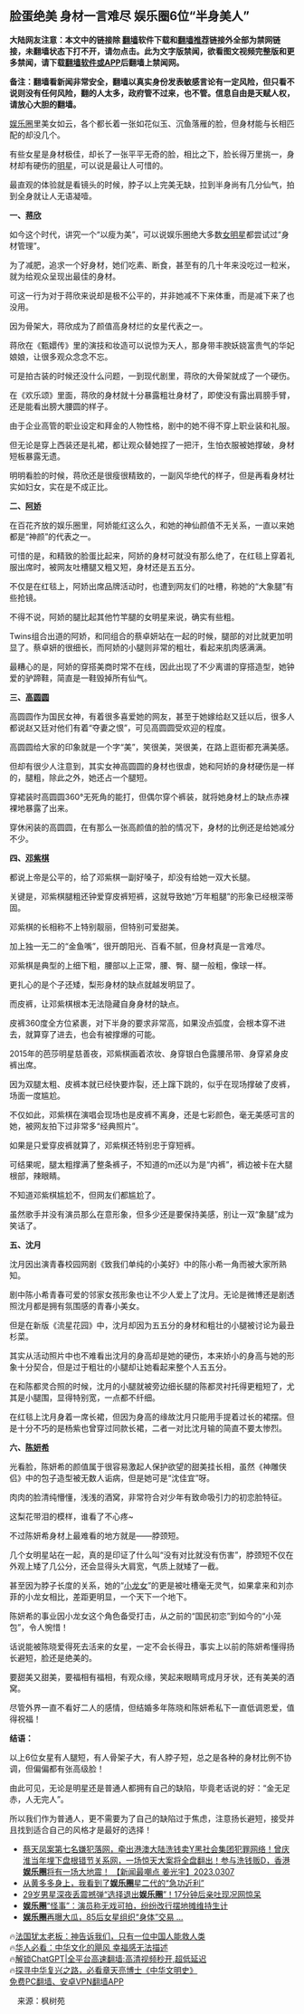  <!-- 面包屑导航 --> <h2>脸蛋绝美 身材一言难尽 娱乐圈6位“半身美人”</h2> <p class="notice"><b>大陆网友注意：本文中的链接除 <a href="https://github.com/bannedbook/fanqiang" >翻墙</a>软件下载和<a href="https://github.com/killgcd/justmysocks/blob/master/README.md">翻墙推荐</a>链接外全部为禁网链接，未翻墙状态下打不开，请勿点击。此为文字版禁闻，欲看图文视频完整版和更多禁闻，请下载<a href="https://github.com/bannedbook/fanqiang">翻墙软件或APP</a>后翻墙上禁闻网。</p><p>备注：翻墙看新闻非常安全，翻墙以真实身份发表敏感言论有一定风险，但只看不说则没有任何风险，翻的人太多，政府管不过来，也不管。信息自由是天赋人权，请放心大胆的翻墙。</b></p>  <div class="entry"> <p><a href="https://www.bannedbook.org/bnews/tag/%e5%a8%b1%e4%b9%90%e5%9c%88/" class="st_tag internal_tag" rel="tag" title="标签 娱乐圈 下的日志">娱乐圈</a>里美女如云，各个都长着一张如花似玉、沉鱼落雁的脸，但身材能与长相匹配的却没几个。</p> <p>有些女星是身材极佳，却长了一张平平无奇的脸，相比之下，脸长得万里挑一，身材却有硬伤的<a href="https://www.bannedbook.org/bnews/tag/%e6%98%8e%e6%98%9f/" class="st_tag internal_tag" rel="tag" title="标签 明星 下的日志">明星</a>，可以说是最让人可惜的。</p> <p>最直观的体验就是看镜头的时候，脖子以上完美无缺，拉到半身尚有几分仙气，拍到全身就让人无语凝噎。</p> <p><strong>一、<a href="https://www.bannedbook.org/bnews/tag/%e8%92%8b%e6%ac%a3/" class="st_tag internal_tag" rel="tag" title="标签 蒋欣 下的日志">蒋欣</a></strong></p> <p>如今这个时代，讲究一个“以瘦为美”，可以说娱乐圈绝大多数<a href="https://www.bannedbook.org/bnews/tag/%E5%A5%B3%E6%98%8E%E6%98%9F/" class="st_tag internal_tag" rel="tag" title="标签 女明星 下的日志">女明星</a>都尝试过“身材管理”。</p> <p>为了减肥，追求一个好身材，她们吃素、断食，甚至有的几十年来没吃过一粒米，就为给观众呈现出最佳的身材。</p> <p>可这一行为对于蒋欣来说却是极不公平的，并非她减不下来体重，而是减下来了也没用。</p> <p>因为骨架大，蒋欣成为了颜值高身材烂的女星代表之一。</p> <p>蒋欣在《甄嬛传》里的演技和妆造可以说惊为天人，那身带丰腴妖娆富贵气的华妃娘娘，让很多观众念念不忘。</p> <p>可是拍古装的时候还没什么问题，一到现代剧里，蒋欣的大骨架就成了一个硬伤。</p> <p>在《欢乐颂》里面，蒋欣的身材就十分暴露粗壮身材了，即使没有露出肩膀手臂，还是能看出膀大腰圆的样子。</p> <p>由于企业高管的职业设定和拜金的人物性格，剧中的她不得不穿上职业装和礼服。</p> <p>但无论是穿上西装还是礼裙，都让观众替她捏了一把汗，生怕衣服被她撑破，身材短板暴露无遗。</p> <p>明明看脸的时候，蒋欣还是很瘦很精致的，一副风华绝代的样子，但是再看身材壮实如妇女，实在是不成正比。</p> <p><strong>二、<a href="https://www.bannedbook.org/bnews/tag/%e9%98%bf%e5%a8%87/" class="st_tag internal_tag" rel="tag" title="标签 阿娇 下的日志">阿娇</a></strong></p> <p>在百花齐放的娱乐圈里，阿娇能红这么久，和她的神仙颜值不无关系，一直以来她都是“神颜”的代表之一。</p>  <p>可惜的是，和精致的脸蛋比起来，阿娇的身材可就没有那么绝了，在红毯上穿着礼服出席时，被网友吐槽腿又粗又短，身材还是五五分。</p> <p>不仅是在红毯上，阿娇出席品牌活动时，也遭到网友们的吐槽，称她的“大象腿”有些抢镜。</p> <p>不得不说，阿娇的腿比起其他竹竿腿的女明星来说，确实有些粗。</p> <p>Twins组合出道的阿娇，和同组合的蔡卓妍站在一起的时候，腿部的对比就更加明显了。蔡卓妍的很细长，而阿娇的小腿则非常的粗壮，看起来肌肉感满满。</p> <p>最糟心的是，阿娇的穿搭美商时常不在线，因此出现了不少离谱的穿搭造型，她钟爱的驴蹄鞋，简直是一鞋毁掉所有仙气。</p> <p><strong>三、<a href="https://www.bannedbook.org/bnews/tag/%e9%ab%98%e5%9c%86%e5%9c%86/" class="st_tag internal_tag" rel="tag" title="标签 高圆圆 下的日志">高圆圆</a></strong></p> <p>高圆圆作为国民女神，有着很多喜爱她的网友，甚至于她嫁给赵又廷以后，很多人都说赵又廷对他们有着“夺妻之恨”，可见高圆圆受欢迎的程度。</p> <p>高圆圆给大家的印象就是一个字“美”，笑很美，哭很美，在路上逛街都充满美感。</p> <p>但却有很少人注意到，其实女神高圆圆的身材也很虐，她和阿娇的身材硬伤是一样的，腿粗，除此之外，她还占一个腿短。</p> <p>穿裙装时高圆圆360°无死角的能打，但偶尔穿个裤装，就将她身材上的缺点赤裸裸地暴露了出来。</p> <p>穿休闲装的高圆圆，在有那么一张高颜值的脸的情况下，身材的比例还是给她减分不少。</p> <p><strong>四、<a href="https://www.bannedbook.org/bnews/tag/%e9%82%93%e7%b4%ab%e6%a3%8b/" class="st_tag internal_tag" rel="tag" title="标签 邓紫棋 下的日志">邓紫棋</a></strong></p> <p>都说上帝是公平的，给了邓紫棋一副好嗓子，却没有给她一双大长腿。</p> <p>关键是，邓紫棋腿粗还钟爱穿皮裤短裤，这就导致她“万年粗腿”的形象已经根深蒂固。</p> <p>邓紫棋的长相称不上特别靓丽，但特别可爱甜美。</p> <p>加上独一无二的“金鱼嘴”，很开朗阳光、百看不腻，但身材真是一言难尽。</p>  <p>邓紫棋是典型的上细下粗，腰部以上正常，腰、臀、腿一般粗，像球一样。</p> <p>更扎心的是个子还矮，梨形身材的缺点就越发明显了。</p> <p>而皮裤，让邓紫棋根本无法隐藏自身身材的缺点。</p> <p>皮裤360度全方位紧裹，对下半身的要求非常高，如果没点弧度，会根本穿不进去，就算穿了进去，也会有被撑爆的可能。</p> <p>2015年的芭莎明星慈善夜，邓紫棋画着浓妆、身穿银白色露腰吊带、身穿紧身皮裤出席。</p> <p>因为双腿太粗、皮裤本就已经快要炸裂，还上蹿下跳的，似乎在现场撑破了皮裤，场面一度尴尬。</p> <p>不仅如此，邓紫棋在演唱会现场也是皮裤不离身，还是七彩颜色，毫无美感可言的她，被网友拍下过非常多“经典照片”。</p> <p>如果是只爱穿皮裤就算了，邓紫棋还特别忠于穿短裤。</p> <p>可结果呢，腿太粗撑满了整条裤子，不知道的m还以为是“内裤”，裤边被卡在大腿根部，辣眼睛。</p> <p>不知道邓紫棋尴尬不，但网友们都尴尬了。</p> <p>虽然歌手并没有演员那么在意形象，但多少还是要保持美感，别让一双“象腿”成为笑话了。</p> <p><strong>五、沈月</strong></p> <p>沈月因出演青春校园网剧《致我们单纯的小美好》中的陈小希一角而被大家所熟知。</p> <p>剧中陈小希青春可爱的邻家女孩形象也让不少人爱上了沈月。无论是微博还是剧透照沈月都是拥有氛围感的青春小美女。</p> <p>但是在新版《流星花园》中，沈月却因为五五分的身材和粗壮的小腿被讨论为最丑杉菜。</p> <p>其实从活动照片中也不难看出沈月的身高却是她的硬伤，本来娇小的身高与她的形象十分契合，但是过于粗壮的小腿却让她看起来整个人五五分。</p>  <p>在和陈都灵合照的时候，沈月的小腿就被旁边细长腿的陈都灵衬托得更粗短了，尤其是小腿围，显得特别宽，一点都不纤细。</p> <p>在红毯上沈月身着一席长裙，但因为身高的缘故沈月只能用手提着过长的裙摆。但是十分不巧的是杨紫也曾穿过同款长裙，二者一对比沈月输的简直不要太惨烈。</p> <p><strong>六、<a href="https://www.bannedbook.org/bnews/tag/%e9%99%88%e5%a6%8d%e5%b8%8c/" class="st_tag internal_tag" rel="tag" title="标签 陈妍希 下的日志">陈妍希</a></strong></p> <p>光看脸，陈妍希的颜值属于很容易激起人保护欲望的甜美挂长相，虽然《神雕侠侣》中的包子造型被无数人诟病，但是她可是“沈佳宜”呀。</p> <p>肉肉的脸清纯懵懂，浅浅的酒窝，非常符合对少年有致命吸引力的初恋脸特征。</p> <p>这梨花带泪的模样，谁看了不心疼~</p> <p>不过陈妍希身材上最难看的地方就是——脖颈短。</p> <p>几个女明星站在一起，真的是印证了什么叫“没有对比就没有伤害”，脖颈短不仅在外观上矮了几公分，还会显得头大肩宽，气质上就矮了一截。</p> <p>甚至因为脖子长度的关系，她的“<a href="https://www.bannedbook.org/bnews/tag/%e5%b0%8f%e9%be%99%e5%a5%b3/" class="st_tag internal_tag" rel="tag" title="标签 小龙女 下的日志">小龙女</a>”的更是被吐槽毫无灵气，如果拿来和刘亦菲的小龙女相比，差距更明显，一个天下一个地下。</p> <p>陈妍希的事业因小龙女这个角色备受打击，从之前的“国民初恋”到如今的“小笼包”，令人惋惜！</p> <p>话说能被陈晓爱得死去活来的女星，一定不会长得丑，事实上以前的陈妍希懂得扬长避短，脸还是绝美的。</p> <p>要甜美又甜美，要福相有福相，有观众缘，笑起来眼睛弯成月牙状，还有美美的酒窝。</p> <p>尽管外界一直不看好二人的感情，但结婚多年陈晓和陈妍希私下一直低调恩爱，值得祝福！</p> <p><strong>结语：</strong></p> <p>以上6位女星有人腿短，有人骨架子大，有人脖子短，总之是各种的身材比例不协调，但偏偏都有张高级脸！</p> <p>由此可见，无论是明星还是普通人都拥有自己的缺陷，毕竟老话说的好：“金无足赤，人无完人”。</p>  <p>所以我们作为普通人，更不需要为了自己的缺陷过于焦虑，注意扬长避短，接受并且找到适合自己的风格才是最好的选择！</p> <!--<div id="taboola-mid-1"></div>--><ul class='op-related-articles' title='相关阅读'> <li><a href='https://www.bannedbook.org/bnews/sohnews/20230308/1857305.html' target='_blank'>蔡天凤案第七名嫌犯落网，牵出港澳大陆洗钱卖Y黑社会集团犯罪网络！曾庆淮当年埋下盘根错节关系网，一场惊天大案将全盘翻出！参与洗钱贩D，香港<b>娱乐圈</b>将有一场大地震！ 【新闻最嘲点 姜光宇】2023.0307</a></li> <li><a href='https://www.bannedbook.org/bnews/yule/20230225/1853165.html' target='_blank'>从黄多多身上，我看到了<b>娱乐圈</b>星二代的“急功近利”</a></li> <li><a href='https://www.bannedbook.org/bnews/yule/20230217/1849901.html' target='_blank'>29岁男星深夜丢震撼弹“选择退出<b>娱乐圈</b>”！17分钟后亲吐现况网惊呆</a></li> <li><a href='https://www.bannedbook.org/bnews/yule/20230217/1849896.html' target='_blank'><b>娱乐圈</b>“怪事”：演员称无戏可拍，纷纷改行摆地摊维持生计</a></li> <li><a href='https://www.bannedbook.org/bnews/yule/20230205/1844755.html' target='_blank'><b>娱乐圈</b>再曝大瓜，85后女星组织“身体”交易 …</a></li> </ul> <p class="texttj"> 🔥<a href="https://www.bannedbook.org/bnews/ssgc/20230219/1850782.html" target="_blank">法国犹太老板：神告诉我们，只有一位中国人能救人类</a><br/> 🔥<a href="https://www.bannedbook.org/bnews/comments/20220220/1694796.html" target="_blank">华人必看：中华文化的飓风 幸福感无法描述</a><br/> 🔥<a href="https://github.com/bannedbook/fanqiang/wiki/V2ray%E6%9C%BA%E5%9C%BA" target="_blank">解锁ChatGPT|全平台高速翻墙:高清视频秒开,超低延迟</a><br/> 🔥<a href="https://www.bannedbook.org/bnews/comments/20220808/1768773.html" target="_blank">探寻中华复兴之路，必看章天亮博士《中华文明史》</a><br/> <a href="https://github.com/bannedbook/fanqiang/wiki/%E7%A6%81%E9%97%BB%E7%BD%91%E5%AE%89%E5%8D%93%E7%BF%BB%E5%A2%99%E6%96%B0%E9%97%BBAPP" target="_blank">免费PC翻墙、安卓VPN翻墙APP</a><br/> </p><p class="src-info">　来源：枫树苑 </p><a name='sharetosocial'></a> <div style="margin-bottom:5px;padding-bottom:5px;clear:both"> <div id="archive-pix-1" class="banner-ads"> <!-- AuctionX Display platform tag START --> <div id="27602x728x90x621x_ADSLOT1" clicktrack="%%CLICK_URL_ESC%%"></div>  <!-- AuctionX Display platform tag END --> </div> <div id="archive-pix-2" class="banner-ads"> <!-- AuctionX Display platform tag START --> <div id="27556x300x250x621x_ADSLOT1" clicktrack="%%CLICK_URL_ESC%%" style="margin:0 auto;text-align:center"></div>  <!-- AuctionX Display platform tag END --> </div> </div>  <div id="archive-pix-1" class="banner-ads"> <!-- AuctionX Display platform tag START --> <div id="27603x728x90x621x_ADSLOT1" clicktrack="%%CLICK_URL_ESC%%"></div>  <!-- AuctionX Display platform tag END --> </div> </div><!--END ENTRY--> 